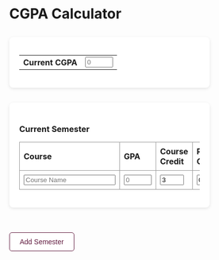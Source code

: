 <!DOCTYPE html>
<html>
<head>
  <style>
    * {
      box-sizing: border-box;
    }

    body {
      font-family: sans-serif;
      display: flex;
      flex-direction: column;
      align-items: center;
      margin: 0;
      padding: 20px;
      background: #f9f9f9;
    }

    .semester-section {
      width: 100%;
      max-width: 900px;
      margin: 30px auto;
      background-color: white;
      padding: 20px;
      box-shadow: 0 2px 6px rgba(0,0,0,0.1);
      border-radius: 8px;
      position: relative;
    }

    table.semester-table {
      border-collapse: collapse;
      width: 100%;
    }

    table.semester-table th,
    table.semester-table td {
      border: 1px solid #999;
      padding: 8px;
      text-align: left;
    }

    table input[type="text"],
    table input[type="number"] {
      width: 100%;
      box-sizing: border-box;
      padding: 5px;
    }

    h3[contenteditable="true"] {
      margin-bottom: 10px;
      color: #333;
    }

    button {
      margin: 20px 0;
      padding: 10px 20px;
      font-size: 14px;
      border: 1px solid #611b3f;
      background-color: white;
      color: #611b3f;
      border-radius: 5px;
      cursor: pointer;
    }

    button:hover {
      background-color: #f7e6ee;
    }

    .remove-btn {
      position: absolute;
      top: 15px;
      right: 15px;
      background-color: #ffdddd;
      color: #900;
      border: 1px solid #c00;
      border-radius: 5px;
      font-size: 12px;
      padding: 5px 10px;
    }

    .remove-btn:hover {
      background-color: #ffcfcf;
    }
  </style>
</head>
<body>

<h1>CGPA Calculator</h1>

<!-- Current CGPA Section -->
<div class="semester-section">
  <table>
    <tr>
      <th>Current CGPA</th>
      <td>
        <input type="number" placeholder="0" max="10" min="0">
      </td>
    </tr>
  </table>
</div>

<!-- Wrapper for all semester sections -->
<div id="semester-wrapper">
  <!-- Original Semester Section -->
  <div class="semester-section clone-this" data-removable="false">
    <h3 contenteditable="true">Current Semester</h3>
    <table class="semester-table">
      <tr>
        <th>Course</th>
        <th>GPA</th> 
        <th>Course Credit</th>
        <th>Previous Grade</th>
      </tr>
      <tr class="clone-row">
        <td><input type="text" placeholder="Course Name"></td>
        <td><input type="number" placeholder="0" max="10" min="0"></td>
        <td><input type="number" value="3" max="9" min="0"></td>
        <td><input type="number" value="0" max="10" min="0"></td>
      </tr>
    </table>
  </div>
</div>

<!-- Add Semester Button -->
<button id="addSemesterBtn" onclick="newSemester()">Add Semester</button>

<script>
  const baseTable = document.querySelector(".semester-table");
  const templateRow = document.querySelector(".clone-row");

  // Add 6 more rows to the initial table
  for (let i = 0; i < 6; i++) {
    const clone = templateRow.cloneNode(true);
    baseTable.appendChild(clone);
  }

  let semesterCount = 1;
  const MAX_SEMESTERS = 20;

  // Enforce max and min in real time
  function enforceValueLimits() {
    const allInputs = document.querySelectorAll('input[type="number"]');
    allInputs.forEach(input => {
      input.addEventListener('input', () => {
        const max = parseFloat(input.max);
        const min = parseFloat(input.min || "0");
        const value = parseFloat(input.value);

        if (value > max) {
          input.value = max;
        } else if (value < min) {
          input.value = min;
        }
      });
    });
  }

  enforceValueLimits(); // On page load

  function newSemester() {
    if (semesterCount >= MAX_SEMESTERS) {
      alert("Maximum of 19 semesters reached.");
      return;
    }

    const originalSection = document.querySelector(".clone-this");
    const clonedSection = originalSection.cloneNode(true);
    clonedSection.setAttribute("data-removable", "true");

    const heading = clonedSection.querySelector("h3");
    heading.innerText = "Future Semester";
    heading.contentEditable = true;

    const inputs = clonedSection.querySelectorAll("input");
    inputs.forEach(input => {
      if (input.type === "text") input.value = "";
      if (input.type === "number") {
        input.value = (input.max === "9") ? "3" : "0";
        input.setAttribute("max", input.max);
        input.setAttribute("min", input.min || "0");
      }
    });

    // Add remove button
    const removeBtn = document.createElement("button");
    removeBtn.textContent = "Remove Semester";
    removeBtn.className = "remove-btn";
    removeBtn.onclick = () => {
      if (clonedSection.getAttribute("data-removable") === "true") {
        clonedSection.remove();
        semesterCount--;
      }
    };
    clonedSection.appendChild(removeBtn);

    const wrapper = document.getElementById("semester-wrapper");
    wrapper.appendChild(clonedSection);
    semesterCount++;

    enforceValueLimits();
    clonedSection.scrollIntoView({ behavior: "smooth", block: "start" });
  }
</script>

</body>
</html>

